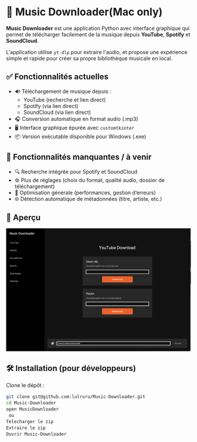 # 🎵 Music Downloader(Mac only)

**Music Downloader** est une application Python avec interface graphique qui permet de télécharger facilement de la musique depuis **YouTube**, **Spotify** et **SoundCloud**.

L'application utilise `yt-dlp` pour extraire l'audio, et propose une expérience simple et rapide pour créer sa propre bibliothèque musicale en local.

## ✅ Fonctionnalités actuelles

- 🔊 Téléchargement de musique depuis :
  - YouTube (recherche et lien direct)
  - Spotify (via lien direct)
  - SoundCloud (via lien direct)
- 🎧 Conversion automatique en format audio (.mp3)
- 🖥️ Interface graphique épurée avec `customtkinter`
- 📦 Version exécutable disponible pour Windows (.exe)

## 🚧 Fonctionnalités manquantes / à venir

- 🔍 Recherche intégrée pour Spotify et SoundCloud
- ⚙️ Plus de réglages (choix du format, qualité audio, dossier de téléchargement)
- 🚀 Optimisation générale (performances, gestion d’erreurs)
- 🌐 Détection automatique de métadonnées (titre, artiste, etc.)

## 📸 Aperçu
![Aperçu de l'application](assets/screenshot.png)

## 🛠️ Installation (pour développeurs)
Clone le dépôt :
   ```bash
   git clone git@github.com:lulruru/Music-Downloader.git
   cd Music-Downloader
   open MusicDownloader
    ou
   Telecharger le zip
   Extraire le zip
   Ouvrir Music-Downloader
